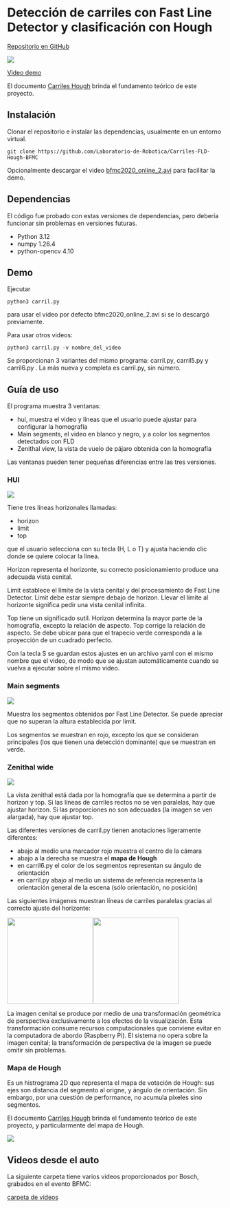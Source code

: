 # Detección de carriles con Fast Line Detector y clasificación con Hough

[Repositorio en GitHub](https://github.com/Laboratorio-de-Robotica/Carriles-FLD-Hough-BFMC)

<img src="./_static/Zenithal_wide.png">

[Video demo](https://drive.google.com/file/d/1K8u8Ec_z8S3TaQzb88h5Vym0D-rSOVIx/view)

El documento [Carriles Hough](https://docs.google.com/document/d/1SYC7nZT3Y_Wc-rTGiAnix9lpgIxPOmTWTjAN7liq6cs/edit?usp=drive_link) brinda el fundamento teórico de este proyecto.

## Instalación
Clonar el repositorio e instalar las dependencias, usualmente en un entorno virtual.

    git clone https://github.com/Laboratorio-de-Robotica/Carriles-FLD-Hough-BFMC

Opcionalmente descargar el video [bfmc2020_online_2.avi](https://drive.google.com/file/d/10GSbrm0QxDPsdfeswEVYxFwTpjKVx5Vv/view?usp=drive_link) para facilitar la demo.


## Dependencias
El código fue probado con estas versiones de dependencias, pero debería funcionar sin problemas en versiones futuras.

- Python 3.12
- numpy 1.26.4
- python-opencv 4.10

## Demo
Ejecutar 

    python3 carril.py

para usar el video por defecto bfmc2020_online_2.avi si se lo descargó previamente.

Para usar otros videos:

    python3 carril.py -v nombre_del_video

Se proporcionan 3 variantes del mismo programa: carril.py, carril5.py y carril6.py .  La más nueva y completa es carril.py, sin número.

## Guía de uso
El programa muestra 3 ventanas:

- hui, muestra el video y líneas que el usuario puede ajustar para configurar la homografía
- Main segments, el video en blanco y negro, y a color los segmentos detectados con FLD
- Zenithal view, la vista de vuelo de pájaro obtenida con la homografía

Las ventanas pueden tener pequeñas diferencias entre las tres versiones.

### HUI
<img src="./_static/zenithal 2.png">

Tiene tres líneas horizonales llamadas:

- horizon
- limit
- top

que el usuario selecciona con su tecla (H, L o T) y ajusta haciendo clic donde se quiere colocar la línea.

Horizon representa el horizonte, su correcto posicionamiento produce una adecuada vista cenital.

Limit establece el límite de la vista cenital y del procesamiento de Fast Line Detector.  Limit debe estar siempre debajo de horizon.  Llevar el límite al horizonte significa pedir una vista cenital infinita.

Top tiene un significado sutil.  Horizon determina la mayor parte de la homografía, excepto la relación de aspecto.  Top corrige la relación de aspecto.  Se debe ubicar para que el trapecio verde corresponda a la proyección de un cuadrado perfecto.

Con la tecla S se guardan estos ajustes en un archivo yaml con el mismo nombre que el video, de modo que se ajustan automáticamente cuando se vuelva a ejecutar sobre el mismo video.

### Main segments

<img src="./_static/main segments 2.png">

Muestra los segmentos obtenidos por Fast Line Detector.  Se puede apreciar que no superan la altura establecida por limit.

Los segmentos se muestran en rojo, excepto los que se consideran principales (los que tienen una detección dominante) que se muestran en verde.

### Zenithal wide

<img src="./_static/zenithal.png">

La vista zenithal está dada por la homografía que se determina a partir de horizon y top.  Si las líneas de carriles rectos no se ven paralelas, hay que ajustar horizon.  Si las proporciones no son adecuadas (la imagen se ven alargada), hay que ajustar top.

Las diferentes versiones de carril.py tienen anotaciones ligeramente diferentes:

- abajo al medio una marcador rojo muestra el centro de la cámara
- abajo a la derecha se muestra el **mapa de Hough**
- en carril6.py el color de los segmentos representan su ángulo de orientación
- en carril.py abajo al medio un sistema de referencia representa la orientación general de la escena (sólo orientación, no posición)

Las siguientes imágenes muestran líneas de carriles paralelas gracias al correcto ajuste del horizonte:

<img src="./_static/main segments.png" width=200px><img src="./_static/zenithal.png" width=200px>

La imagen cenital se produce por medio de una transformación geométrica de perspectiva exclusivamente a los efectos de la visualización.  Esta transformación consume recursos computacionales que conviene evitar en la computadora de abordo (Raspberry Pi).  El sistema no opera sobre la imagen cenital; la transformación de perspectiva de la imagen se puede omitir sin problemas.

### Mapa de Hough
Es un histrograma 2D que representa el mapa de votación de Hough: sus ejes son distancia del segmento al origne, y ángulo de orientación.  Sin embargo, por una cuestión de performance, no acumula píxeles sino segmentos.

El documento [Carriles Hough](https://docs.google.com/document/d/1SYC7nZT3Y_Wc-rTGiAnix9lpgIxPOmTWTjAN7liq6cs/edit?usp=drive_link) brinda el fundamento teórico de este proyecto, y particularmente del mapa de Hough.

<img src="_static/doc.png">


## Videos desde el auto

La siguiente carpeta tiene varios videos proporcionados por Bosch, grabados en el evento BFMC:

[carpeta de videos](https://drive.google.com/drive/folders/19c24oCuQsnvKA2HSh8SWaYJuEkeUOhlY)

